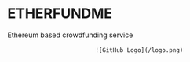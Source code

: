 # ETHERFUNDME
Ethereum based crowdfunding service

                             ![GitHub Logo](/logo.png)
